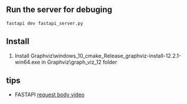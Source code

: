 
## Run the server for debuging
```fastapi dev fastapi_server.py```

## Install
1. Install Graphviz\windows_10_cmake_Release_graphviz-install-12.2.1-win64.exe in Graphviz\graph_viz_12 folder

## tips
- FASTAPI [request body video](https://www.youtube.com/watch?v=lBKpZxTcwsI&list=PL2L4c5jChmcsDrSaaH_5pKdCezAQ01o1a&index=6)